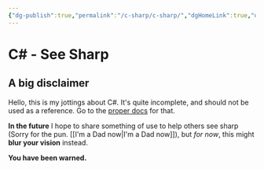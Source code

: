 ```yaml
---
{"dg-publish":true,"permalink":"/c-sharp/c-sharp/","dgHomeLink":true,"dgPassFrontmatter":false}
---
```


# C# - See Sharp
## A big disclaimer
Hello, this is my jottings about C#. It's quite incomplete, and should not be used as a reference. Go to the [proper docs](https://docs.microsoft.com/en-us/dotnet/csharp/) for that. 

**In the future** I hope to share something of use to help others see sharp (Sorry for the pun. [[I'm a Dad now|I'm a Dad now]]), but *for now*, this might **blur your vision** instead. 

**You have been warned.**